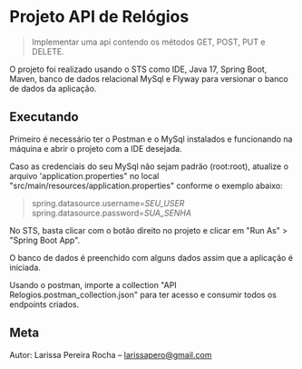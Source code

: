 # Projeto API de Relógios

> Implementar uma api contendo os métodos GET, POST, PUT e DELETE.

O projeto foi realizado usando o STS como IDE, Java 17, Spring Boot, Maven, banco de dados relacional MySql e Flyway para versionar o banco de dados da aplicação. 

## Executando

Primeiro é necessário ter o Postman e o MySql instalados e funcionando na máquina e abrir o projeto com a IDE desejada. 

Caso as credenciais do seu MySql não sejam padrão (root:root), atualize o arquivo 'application.properties" no local "src/main/resources/application.properties" conforme o exemplo abaixo:

>spring.datasource.username=*SEU_USER*
>spring.datasource.password=*SUA_SENHA*

No STS, basta clicar com o botão direito no projeto e clicar em "Run As" >  "Spring Boot App".

O banco de dados é preenchido com alguns dados assim que a aplicação é iniciada.

Usando o postman, importe a collection "API Relogios.postman_collection.json" para ter acesso e consumir todos os endpoints criados.



## Meta

Autor: Larissa Pereira Rocha – larissapero@gmail.com




